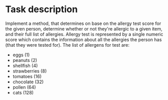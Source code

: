 # Task description

Implement a method, that determines on base on the allergy test score for the given person, determine whether or not they're allergic to a given item, and their full list of allergies. Allergy test is represented by a single numeric score which contains the information about all the allergies the person has (that they were tested for). The list of allergens for test are:
- eggs (1)
- peanuts (2)
- shellfish (4)
- strawberries (8)
- tomatoes (16)
- chocolate (32)
- pollen (64)
- cats (128)